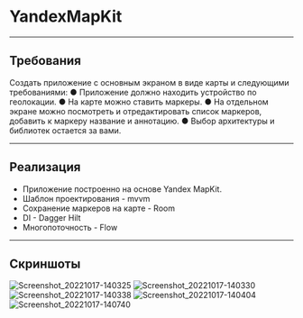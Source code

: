 # YandexMapKit
______
## Требования
Создать приложение с основным экраном в виде карты и следующими требованиями: ● Приложение должно находить устройство по геолокации. ● На карте можно ставить маркеры. ● На отдельном экране можно посмотреть и отредактировать список маркеров, добавить к маркеру название и аннотацию. ● Выбор архитектуры и библиотек остается за вами.
______
## Реализация
+ Приложение построенно на основе Yandex MapKit. 
+ Шаблон проектирования - mvvm
+ Сохранение маркеров на карте - Room
+ DI - Dagger Hilt
+ Многопоточность - Flow
______
## Скриншоты

![Screenshot_20221017-140325](https://user-images.githubusercontent.com/115924693/196173039-75bc690f-6761-47b4-9e0f-1806040b1485.png)
![Screenshot_20221017-140330](https://user-images.githubusercontent.com/115924693/196173207-4198ad50-2f47-470f-8905-e0dc57f981ee.png)
![Screenshot_20221017-140338](https://user-images.githubusercontent.com/115924693/196173413-37579cb3-520b-4a11-a796-7fa8cd4efa27.png)
![Screenshot_20221017-140404](https://user-images.githubusercontent.com/115924693/196173487-7b82caaa-1620-4444-905a-56757ad8a522.png)
![Screenshot_20221017-140740](https://user-images.githubusercontent.com/115924693/196173548-c39b612f-3c52-408c-bde0-7f480776e2da.png)
